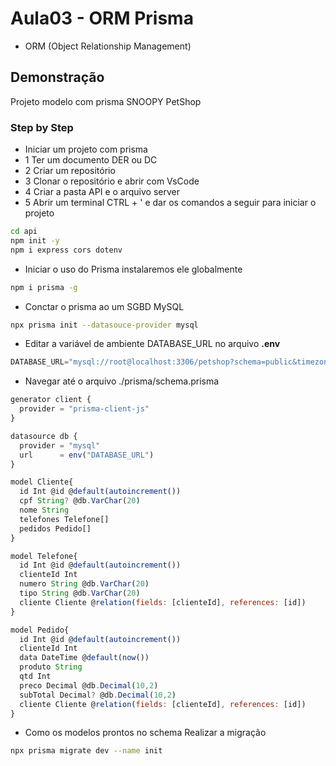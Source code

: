 # Aula03 - ORM Prisma
- ORM (Object Relationship Management)
## Demonstração
Projeto modelo com prisma SNOOPY PetShop

### Step by Step
- Iniciar um projeto com prisma
- 1 Ter um documento DER ou DC
- 2 Criar um repositório
- 3 Clonar o repositório e abrir com VsCode
- 4 Criar a pasta API e o arquivo server
- 5 Abrir um terminal CTRL + ' e dar os comandos a seguir para iniciar o projeto
```bash
cd api
npm init -y
npm i express cors dotenv
```
- Iniciar o uso do Prisma instalaremos ele globalmente
```bash
npm i prisma -g
```
- Conctar o prisma ao um SGBD MySQL
```bash
npx prisma init --datasouce-provider mysql
```
- Editar a variável de ambiente DATABASE_URL no arquivo **.env**
```js
DATABASE_URL="mysql://root@localhost:3306/petshop?schema=public&timezone=UTC"
```
- Navegar até o arquivo ./prisma/schema.prisma
```js
generator client {
  provider = "prisma-client-js"
}

datasource db {
  provider = "mysql"
  url      = env("DATABASE_URL")
}

model Cliente{
  id Int @id @default(autoincrement())
  cpf String? @db.VarChar(20)
  nome String
  telefones Telefone[]
  pedidos Pedido[]
}

model Telefone{
  id Int @id @default(autoincrement())
  clienteId Int
  numero String @db.VarChar(20)
  tipo String @db.VarChar(20)
  cliente Cliente @relation(fields: [clienteId], references: [id])
}

model Pedido{
  id Int @id @default(autoincrement())
  clienteId Int
  data DateTime @default(now())
  produto String
  qtd Int
  preco Decimal @db.Decimal(10,2)
  subTotal Decimal? @db.Decimal(10,2)
  cliente Cliente @relation(fields: [clienteId], references: [id])
}
```
- Como os modelos prontos no schema Realizar a migração
```bash
npx prisma migrate dev --name init
```